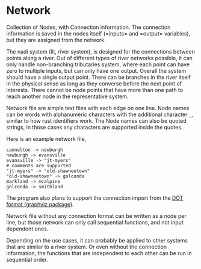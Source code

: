 # Network

Collection of Nodes, with Connection information. The connection
information is saved in the nodes itself (=inputs= and =output=
variables), but they are assigned from the network.

The nadi system (lit, river system), is designed for the connections
between points along a river. Out of different types of river networks
possible, it can only handle non-branching tributaries system, where
each point can have zero to multiple inputs, but can only have one
output. Overall the system should have a single output point. There
can be branches in the river itself in the physical sense as long as
they converse before the next point of interests. There cannot be node
points that have more than one path to reach another node in the
representative system.

Network file are simple text files with each edge on one line. Node
names can be words with alphanumeric characters with the additional
character `_`, similar to how rust identifiers work. The Node names
can also be quoted strings, in those cases any characters are
supported inside the quotes.

Here is an example network file,

```
cannelton -> newburgh
newburgh -> evansville
evansville -> "jt-myers"
# comments are supported
"jt-myers" -> "old-shawneetown"
"old-shawneetown" -> golconda
markland -> mcalpine
golconda -> smithland
```

The program also plans to support the connection import from the [DOT
format (graphviz package)](https://graphviz.org/doc/info/lang.html).

Network file without any connection format can
be written as a node per line, but those network can only call
sequential functions, and not input dependent ones.

Depending on the use cases, it can probably be applied to other
systems that are similar to a river system. Or even without the
connection information, the functions that are independent to each
other can be run in sequential order.
